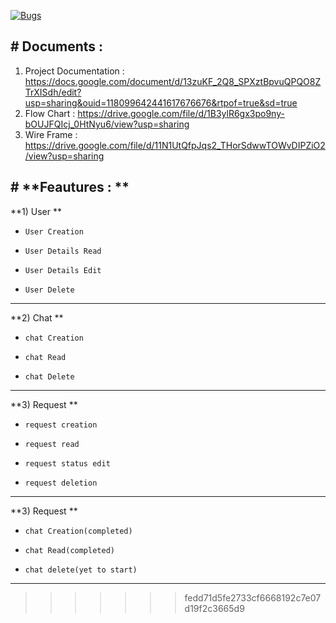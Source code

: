 [![Bugs](https://sonarcloud.io/api/project_badges/measure?project=fssa-batch3_elayaraman.ramalingam__web_project&metric=bugs)](https://sonarcloud.io/summary/new_code?id=fssa-batch3_elayaraman.ramalingam__web_project)

## # **Documents :**
1. Project Documentation : 
https://docs.google.com/document/d/13zuKF_2Q8_SPXztBpvuQPQO8ZTrXISdh/edit?usp=sharing&ouid=118099642441617676676&rtpof=true&sd=true
2. Flow Chart : 
https://drive.google.com/file/d/1B3ylR6gx3po9ny-bOUJFQIcj_0HtNyu6/view?usp=sharing
3. Wire Frame : 
https://drive.google.com/file/d/11N1UtQfpJqs2_THorSdwwTOWvDIPZiO2/view?usp=sharing

## # **Feautures : **
**1) User **
-     User Creation
-     User Details Read
-     User Details Edit
-     User Delete
------------
**2) Chat **
-     chat Creation
-     chat Read
-     chat Delete
------------
**3) Request **
-     request creation
-     request read
-     request status edit
-     request deletion

------------
**3) Request **
-     chat Creation(completed)
-     chat Read(completed)
-     chat delete(yet to start)
------------
>>>>>>> fedd71d5fe2733cf6668192c7e07d19f2c3665d9
